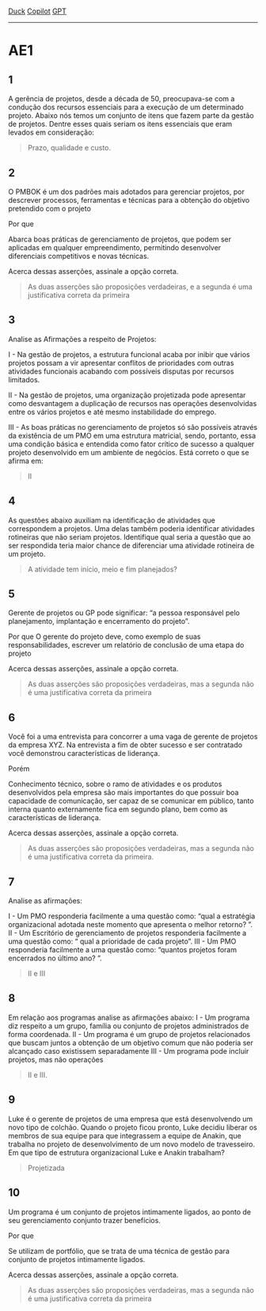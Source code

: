 # 
[Duck](https://duckduckgo.com/?q=DuckDuckGo+AI+Chat&ia=chat&duckai=1)
[Copilot](https://copilot.microsoft.com/)
[GPT](https://chatgpt.com/)

___
# AE1

## 1
A gerência de projetos, desde a década de 50, preocupava-se com a condução dos recursos essenciais para a execução de um determinado projeto. 
Abaixo nós temos um conjunto de itens que fazem parte da gestão de projetos. Dentre esses quais seriam os itens essenciais que eram levados em consideração:

> Prazo, qualidade e custo.


## 2
O PMBOK é um dos padrões mais adotados para gerenciar projetos, por descrever processos, ferramentas e técnicas para a obtenção do objetivo pretendido com o projeto

Por que

Abarca boas práticas de gerenciamento de projetos, que podem ser aplicadas em qualquer empreendimento, permitindo desenvolver diferenciais competitivos e novas técnicas.

Acerca dessas asserções, assinale a opção correta.

> As duas asserções são proposições verdadeiras, e a segunda é uma justificativa correta da primeira


## 3
Analise as Afirmações a respeito de Projetos:

I - Na gestão de projetos, a estrutura funcional acaba por inibir que vários projetos possam a vir apresentar conflitos de prioridades com outras atividades funcionais acabando com possíveis disputas por recursos limitados.

II - Na gestão de projetos, uma organização projetizada pode apresentar como desvantagem a duplicação de recursos nas operações desenvolvidas entre os vários projetos e até mesmo instabilidade do emprego.

III - As boas práticas no gerenciamento de projetos só são possíveis através da existência de um PMO em uma estrutura matricial, sendo, portanto, essa uma condição básica e entendida como fator crítico de sucesso a qualquer projeto desenvolvido em um ambiente de negócios.
Está correto o que se afirma em:


> II

## 4
As questões abaixo auxiliam na identificação de atividades que correspondem a projetos. Uma delas também poderia identificar atividades rotineiras que não seriam projetos. Identifique qual seria a questão que ao ser respondida teria maior chance de diferenciar uma atividade rotineira de um projeto.

> A atividade tem início, meio e fim planejados?


## 5
Gerente de projetos ou GP pode significar: “a pessoa responsável pelo planejamento, implantação e encerramento do projeto”.

Por que
O gerente do projeto deve, como exemplo de suas responsabilidades, escrever um relatório de conclusão de uma etapa do projeto

Acerca dessas asserções, assinale a opção correta. 


> As duas asserções são proposições verdadeiras, mas a segunda não é uma justificativa correta da primeira

## 6
Você foi a uma entrevista para concorrer a uma vaga de gerente de projetos da empresa XYZ. Na entrevista a fim de obter sucesso e ser contratado você demonstrou características de liderança.

Porém

Conhecimento técnico, sobre o ramo de atividades e os produtos desenvolvidos pela empresa são mais importantes do que possuir boa capacidade de comunicação, ser capaz de se comunicar em público, tanto interna quanto externamente fica em segundo plano, bem como as características de liderança.

Acerca dessas asserções, assinale a opção correta. 

> As duas asserções são proposições verdadeiras, mas a segunda não é uma justificativa correta da primeira.

## 7
Analise as afirmações:

I - Um PMO responderia facilmente a uma questão como: “qual a estratégia organizacional adotada neste momento que apresenta o melhor retorno? ”.
II - Um Escritório de gerenciamento de projetos responderia facilmente a uma questão como: “ qual a prioridade de cada projeto”.
III - Um PMO responderia facilmente a uma questão como: “quantos projetos foram encerrados no último ano? ”.

> II e III

## 8
Em relação aos programas analise as afirmações abaixo:
I - Um programa diz respeito a um grupo, família ou conjunto de projetos administrados de forma coordenada.
II - Um programa é um grupo de projetos relacionados que buscam juntos a obtenção de um objetivo comum que não poderia ser alcançado caso existissem separadamente
III - Um programa pode incluir projetos, mas não operações

> II e III.

## 9
Luke é o gerente de projetos de uma empresa que está desenvolvendo um novo tipo de colchão. Quando o projeto ficou pronto, Luke decidiu liberar os membros de sua equipe para que integrassem a equipe de Anakin, que trabalha no projeto de desenvolvimento de um novo modelo de travesseiro. Em que tipo de estrutura organizacional Luke e Anakin trabalham?

> Projetizada

## 10
Um programa é um conjunto de projetos intimamente ligados, ao ponto de seu gerenciamento conjunto trazer benefícios.

Por que

Se utilizam de portfólio, que se trata de uma técnica de gestão para conjunto de projetos intimamente ligados.

Acerca dessas asserções, assinale a opção correta. 

> As duas asserções são proposições verdadeiras, mas a segunda não é uma justificativa correta da primeira
